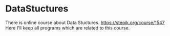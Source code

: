 # DataStuctures
There is online course about Data Stuctures. https://stepik.org/course/1547
Here I'll keep all programs which are related to this course.
